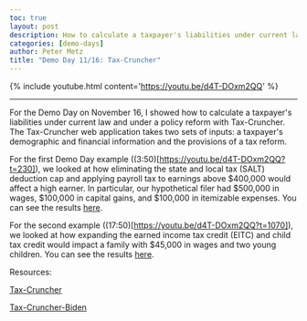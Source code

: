 ```yaml
---
toc: true
layout: post
description: How to calculate a taxpayer's liabilities under current law and under a policy reform.
categories: [demo-days]
author: Peter Metz
title: "Demo Day 11/16: Tax-Cruncher"
---
```


{% include youtube.html content='https://youtu.be/d4T-DOxm2QQ' %}

------

For the Demo Day on November 16, I showed how to calculate a taxpayer's liabilities under current law and under a policy reform with Tax-Cruncher. The Tax-Cruncher web application takes two sets of inputs: a taxpayer's demographic and financial information and the provisions of a tax reform.

For the first Demo Day example ((3:50)[https://youtu.be/d4T-DOxm2QQ?t=230]), we looked at how eliminating the state and local tax (SALT) deduction cap and applying payroll tax to earnings above $400,000 would affect a high earner. In particular, our hypothetical filer had $500,000 in wages, $100,000 in capital gains, and $100,000 in itemizable expenses. You can see the results [here](https://compute.studio/PSLmodels/Tax-Cruncher/634/).

For the second example ((17:50)[https://youtu.be/d4T-DOxm2QQ?t=1070]), we looked at how expanding the earned income tax credit (EITC) and child tax credit would impact a family with $45,000 in wages and two young children. You can see the results [here](https://compute.studio/PSLmodels/Tax-Cruncher/636/).


Resources: 

[Tax-Cruncher](https://compute.studio/PSLmodels/Tax-Cruncher/)

[Tax-Cruncher-Biden](https://compute.studio/AEIEconomics/Tax-Cruncher-Biden/)
